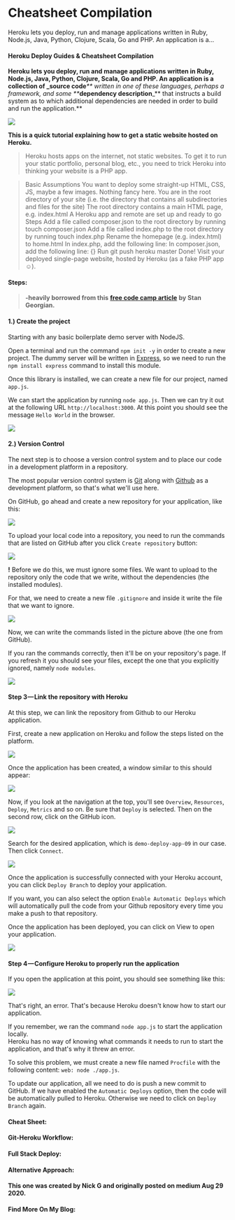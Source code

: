 # Cheatsheet Compilation

Heroku lets you deploy, run and manage applications written in Ruby, Node.js, Java, Python, Clojure, Scala, Go and PHP. An application is a…

#### Heroku Deploy Guides & Cheatsheet Compilation <a href="#b1ab" id="b1ab"></a>

**Heroku lets you deploy, run and manage applications written in Ruby, Node.js, Java, Python, Clojure, Scala, Go and PHP. An application is a collection of \_source code**_\*\* written in one of these languages, perhaps a framework, and some \*\*_**dependency description**\_\*\* that instructs a build system as to which additional dependencies are needed in order to build and run the application.\*\*

![](https://cdn-images-1.medium.com/max/800/0*gAOfoFENBTwE5mqJ.gif)

**This is a quick tutorial explaining how to get a static website hosted on Heroku.**

> Heroku hosts apps on the internet, not static websites. To get it to run your static portfolio, personal blog, etc., you need to trick Heroku into thinking your website is a PHP app.

> Basic Assumptions You want to deploy some straight-up HTML, CSS, JS, maybe a few images. Nothing fancy here. You are in the root directory of your site (i.e. the directory that contains all subdirectories and files for the site) The root directory contains a main HTML page, e.g. index.html A Heroku app and remote are set up and ready to go Steps Add a file called composer.json to the root directory by running touch composer.json Add a file called index.php to the root directory by running touch index.php Rename the homepage (e.g. index.html) to home.html In index.php, add the following line: In composer.json, add the following line: {} Run git push heroku master Done! Visit your deployed single-page website, hosted by Heroku (as a fake PHP app ☺).

#### Steps: <a href="#70f3" id="70f3"></a>

> **-heavily borrowed from this** [**free code camp article**](https://www.freecodecamp.org/news/how-to-deploy-an-application-to-heroku/) **by Stan Georgian.**

#### 1.) Create the project <a href="#8451" id="8451"></a>

Starting with any basic boilerplate demo server with NodeJS.

Open a terminal and run the command `npm init -y` in order to create a new project. The dummy server will be written in [Express](https://expressjs.com), so we need to run the `npm install express` command to install this module.

Once this library is installed, we can create a new file for our project, named `app.js`.

We can start the application by running `node app.js`. Then we can try it out at the following URL `http://localhost:3000`. At this point you should see the message `Hello World` in the browser.

![](https://cdn-images-1.medium.com/max/800/0*3FuViRnU9-PB5uqf.png)

#### 2.) Version Control <a href="#5a4f" id="5a4f"></a>

The next step is to choose a version control system and to place our code in a development platform in a repository.

The most popular version control system is [Git](https://git-scm.com) along with [Github](https://github.com) as a development platform, so that's what we'll use here.

On GitHub, go ahead and create a new repository for your application, like this:

![](https://cdn-images-1.medium.com/max/800/0*pyHPJP0kjAV9sij1.png)

To upload your local code into a repository, you need to run the commands that are listed on GitHub after you click `Create repository` button:

![](https://cdn-images-1.medium.com/max/800/0*C7nOWV7ygqTRdqcu.png)

**!** Before we do this, we must ignore some files. We want to upload to the repository only the code that we write, without the dependencies (the installed modules).

For that, we need to create a new file `.gitignore` and inside it write the file that we want to ignore.

![](https://cdn-images-1.medium.com/max/800/0*T-9QyGzUdWvFuA-D.png)

Now, we can write the commands listed in the picture above (the one from GitHub).

If you ran the commands correctly, then it'll be on your repository's page. If you refresh it you should see your files, except the one that you explicitly ignored, namely `node modules`.

![](https://cdn-images-1.medium.com/max/800/0*_WzaY9T9A0FsvPgb.png)

#### Step 3 — Link the repository with Heroku <a href="#f177" id="f177"></a>

At this step, we can link the repository from Github to our Heroku application.

First, create a new application on Heroku and follow the steps listed on the platform.

![](https://cdn-images-1.medium.com/max/800/0*J9tMV455odrM00UJ.png)

Once the application has been created, a window similar to this should appear:

![](https://cdn-images-1.medium.com/max/800/0*cowa0t6DgTqjUdjR.png)

Now, if you look at the navigation at the top, you'll see `Overview`, `Resources`, `Deploy`, `Metrics` and so on. Be sure that `Deploy` is selected. Then on the second row, click on the GitHub icon.

![](https://cdn-images-1.medium.com/max/800/0*kAZI5kiisUiZ2Z9D.png)

Search for the desired application, which is `demo-deploy-app-09` in our case. Then click `Connect`.

![](https://cdn-images-1.medium.com/max/800/0*T89joca8hXRO8UsL.png)

Once the application is successfully connected with your Heroku account, you can click `Deploy Branch` to deploy your application.

If you want, you can also select the option `Enable Automatic Deploys` which will automatically pull the code from your Github repository every time you make a push to that repository.

Once the application has been deployed, you can click on View to open your application.

![](https://cdn-images-1.medium.com/max/800/0*9dBdxScA9_dIEz1Q.png)

#### Step 4 — Configure Heroku to properly run the application <a href="#3096" id="3096"></a>

If you open the application at this point, you should see something like this:

![](https://cdn-images-1.medium.com/max/800/0*rMZ8aneIjG3nx211.png)

That's right, an error. That's because Heroku doesn't know how to start our application.

If you remember, we ran the command `node app.js` to start the application locally.\
Heroku has no way of knowing what commands it needs to run to start the application, and that's why it threw an error.

To solve this problem, we must create a new file named `Procfile` with the following content: `web: node ./app.js`.

To update our application, all we need to do is push a new commit to GitHub. If we have enabled the `Automatic Deploys` option, then the code will be automatically pulled to Heroku. Otherwise we need to click on `Deploy Branch` again.

#### Cheat Sheet: <a href="#4f85" id="4f85"></a>

#### Git-Heroku Workflow: <a href="#f19f" id="f19f"></a>

#### Full Stack Deploy: <a href="#e56f" id="e56f"></a>

#### Alternative Approach: <a href="#50b5" id="50b5"></a>

#### This one was created by Nick G and originally posted on medium Aug 29 2020. <a href="#155f" id="155f"></a>

#### Find More On My Blog: <a href="#895f" id="895f"></a>

